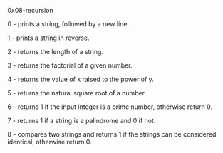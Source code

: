 0x08-recursion

0 - prints a string, followed by a new line.

1 - prints a string in reverse.

2 - returns the length of a string.

3 - returns the factorial of a given number.

4 - returns the value of x raised to the power of y.

5 - returns the natural square root of a number.

6 - returns 1 if the input integer is a prime number, otherwise return 0.

7 - returns 1 if a string is a palindrome and 0 if not.

8 - compares two strings and returns 1 if the strings can be considered identical, otherwise return 0.
